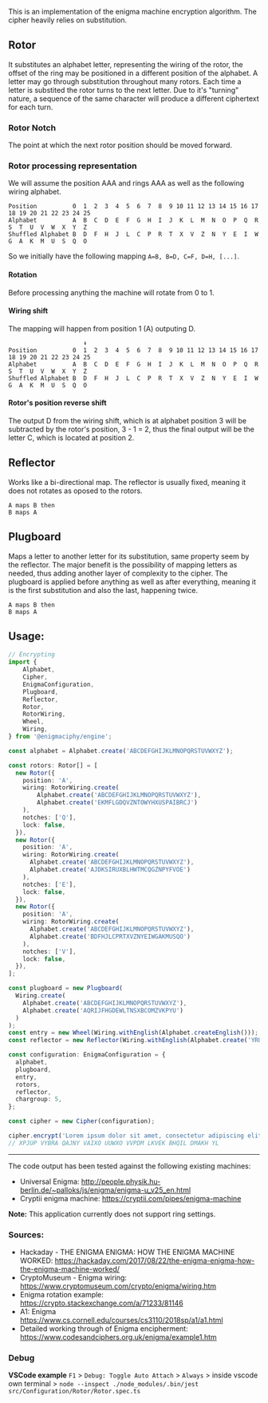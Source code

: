 This is an implementation of the enigma machine encryption algorithm. The cipher heavily relies on substitution.

## Rotor

It substitutes an alphabet letter, representing the wiring of the rotor, the offset of the ring may be positioned in a different position of the alphabet. A letter may go through substitution throughout many rotors. Each time a letter is substited the rotor turns to the next letter.
Due to it's "turning" nature, a sequence of the same character will produce a different ciphertext for each turn.

### Rotor Notch

The point at which the next rotor position should be moved forward.

### Rotor processing representation

We will assume the position AAA and rings AAA as well as the following wiring alphabet.

```
Position          0  1  2  3  4  5  6  7  8  9 10 11 12 13 14 15 16 17 18 19 20 21 22 23 24 25
Alphabet          A  B  C  D  E  F  G  H  I  J  K  L  M  N  O  P  Q  R  S  T  U  V  W  X  Y  Z
Shuffled Alphabet B  D  F  H  J  L  C  P  R  T  X  V  Z  N  Y  E  I  W  G  A  K  M  U  S  Q  O
```

So we initially have the following mapping `A=B, B=D, C=F, D=H, [...]`.

#### **Rotation**

Before processing anything the machine will rotate from 0 to 1.

#### **Wiring shift**

The mapping will happen from position 1 (A) outputing D.

```
                     ⬇️
Position          0  1  2  3  4  5  6  7  8  9 10 11 12 13 14 15 16 17 18 19 20 21 22 23 24 25
Alphabet          A  B  C  D  E  F  G  H  I  J  K  L  M  N  O  P  Q  R  S  T  U  V  W  X  Y  Z
Shuffled Alphabet B  D  F  H  J  L  C  P  R  T  X  V  Z  N  Y  E  I  W  G  A  K  M  U  S  Q  O
```

#### **Rotor's position reverse shift**

The output D from the wiring shift, which is at alphabet position 3 will be subtracted by the rotor's position, 3 - 1 = 2, thus the final output will be the letter C, which is located at position 2.

## Reflector

Works like a bi-directional map. The reflector is usually fixed, meaning it does not rotates as oposed to the rotors.

```
A maps B then
B maps A
```

## Plugboard

Maps a letter to another letter for its substitution, same property seem by the reflector. The major benefit is the possibility of mapping letters as needed, thus adding another layer of complexity to the cipher. The plugboard is applied before anything as well as after everything, meaning it is the first substitution and also the last, happening twice.

```
A maps B then
B maps A
```

## Usage:

```ts
// Encrypting
import {
	Alphabet,
	Cipher,
	EnigmaConfiguration,
	Plugboard,
	Reflector,
	Rotor,
	RotorWiring,
	Wheel,
	Wiring,
} from '@enigmaciphy/engine';

const alphabet = Alphabet.create('ABCDEFGHIJKLMNOPQRSTUVWXYZ');

const rotors: Rotor[] = [
  new Rotor({
    position: 'A',
    wiring: RotorWiring.create(
        Alphabet.create('ABCDEFGHIJKLMNOPQRSTUVWXYZ'),
        Alphabet.create('EKMFLGDQVZNTOWYHXUSPAIBRCJ')
    ),
    notches: ['Q'],
    lock: false,
  }),
  new Rotor({
    position: 'A',
    wiring: RotorWiring.create(
      Alphabet.create('ABCDEFGHIJKLMNOPQRSTUVWXYZ'),
      Alphabet.create('AJDKSIRUXBLHWTMCQGZNPYFVOE')
    ),
    notches: ['E'],
    lock: false,
  }),
  new Rotor({
    position: 'A',
    wiring: RotorWiring.create(
      Alphabet.create('ABCDEFGHIJKLMNOPQRSTUVWXYZ'),
      Alphabet.create('BDFHJLCPRTXVZNYEIWGAKMUSQO')
    ),
    notches: ['V'],
    lock: false,
  }),
];

const plugboard = new Plugboard(
  Wiring.create(
    Alphabet.create('ABCDEFGHIJKLMNOPQRSTUVWXYZ'),
    Alphabet.create('AQRIJFHGDEWLTNSXBCOMZVKPYU')
  )
);
const entry = new Wheel(Wiring.withEnglish(Alphabet.createEnglish()));
const reflector = new Reflector(Wiring.withEnglish(Alphabet.create('YRUHQSLDPXNGOKMIEBFZCWVJAT')));

const configuration: EnigmaConfiguration = {
  alphabet,
  plugboard,
  entry,
  rotors,
  reflector,
  chargroup: 5,
};

const cipher = new Cipher(configuration);

cipher.encrypt('Lorem ipsum dolor sit amet, consectetur adipiscing elit.');
// XPJUP VYBRA QAJNY VAIXO UUWXO VVPDM LKVEK BHQIL DMAKH YL
```

---

The code output has been tested against the following existing machines:

- Universal Enigma: http://people.physik.hu-berlin.de/~palloks/js/enigma/enigma-u_v25_en.html
- Cryptii enigma machine: https://cryptii.com/pipes/enigma-machine

**Note:** This application currently does not support ring settings.

### Sources:

- Hackaday - THE ENIGMA ENIGMA: HOW THE ENIGMA MACHINE WORKED: https://hackaday.com/2017/08/22/the-enigma-enigma-how-the-enigma-machine-worked/
- CryptoMuseum - Enigma wiring: https://www.cryptomuseum.com/crypto/enigma/wiring.htm
- Enigma rotation example: https://crypto.stackexchange.com/a/71233/81146
- A1: Enigma https://www.cs.cornell.edu/courses/cs3110/2018sp/a1/a1.html
- Detailed working through of Enigma encipherment: https://www.codesandciphers.org.uk/enigma/example1.htm

### Debug

**VSCode example**
`F1` > `Debug: Toggle Auto Attach` > `Always` > inside vscode own terminal > `node --inspect ./node_modules/.bin/jest src/Configuration/Rotor/Rotor.spec.ts`
